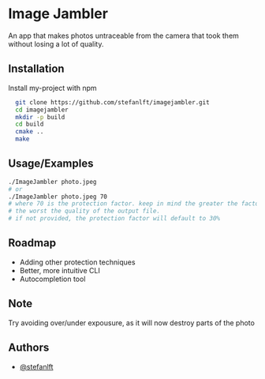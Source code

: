 
# Image Jambler

An app that makes photos untraceable from the camera that took them without losing a lot of quality.



## Installation

Install my-project with npm

```bash
  git clone https://github.com/stefanlft/imagejambler.git
  cd imagejambler
  mkdir -p build
  cd build
  cmake ..
  make
```
    
## Usage/Examples

```bash
./ImageJambler photo.jpeg
# or
./ImageJambler photo.jpeg 70
# where 70 is the protection factor. keep in mind the greater the factor
# the worst the quality of the output file.
# if not provided, the protection factor will default to 30%
```


## Roadmap

- Adding other protection techniques
- Better, more intuitive CLI
- Autocompletion tool
## Note

Try avoiding over/under expousure, as it will now destroy parts of the photo
## Authors

- [@stefanlft](https://www.github.com/stefanlft)


